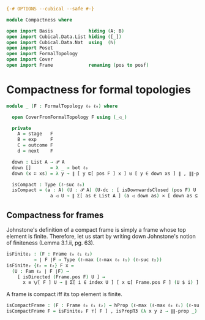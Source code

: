 ```agda
{-# OPTIONS --cubical --safe #-}

module Compactness where

open import Basis             hiding (A; B)
open import Cubical.Data.List hiding ([_])
open import Cubical.Data.Nat  using  (ℕ)
open import Poset
open import FormalTopology
open import Cover
open import Frame             renaming (pos to posf)
```

# Compactness for formal topologies

```agda
module _ (F : FormalTopology ℓ₀ ℓ₀) where

  open CoverFromFormalTopology F using (_◁_)

  private
    A = stage   F
    B = exp     F
    C = outcome F
    d = next    F

  down : List A → 𝒫 A
  down []       = λ _ → bot ℓ₀
  down (x ∷ xs) = λ y → ∥ [ y ⊑[ pos F ] x ] ⊎ [ y ∈ down xs ] ∥ , ∥∥-prop _

  isCompact : Type (ℓ-suc ℓ₀)
  isCompact = (a : A) (U : 𝒫 A) (U-dc : [ isDownwardsClosed (pos F) U ]) →
                a ◁ U → ∥ Σ[ as ∈ List A ] (a ◁ down as) × [ down as ⊆ U ] ∥
```

## Compactness for frames

Johnstone's definition of a compact frame is simply a frame whose top element is
finite. Therefore, let us start by writing down Johnstone's notion of
finiteness (Lemma 3.1.ii, pg. 63).

```agda
isFinite₂ : (F : Frame ℓ₀ ℓ₁ ℓ₂)
          → ∣ F ∣F → Type (ℓ-max (ℓ-max ℓ₀ ℓ₁) (ℓ-suc ℓ₂))
isFinite₂ {ℓ₂ = ℓ₂} F x =
  (U : Fam ℓ₂ ∣ F ∣F) →
    [ isDirected (Frame.pos F) U ] →
      x ≡ ⋁[ F ] U → ∥ Σ[ i ∈ index U ] [ x ⊑[ Frame.pos F ] (U $ i) ] ∥
```

A frame is compact iff its top element is finite.

```agda
isCompactFrame : (F : Frame ℓ₀ ℓ₁ ℓ₂) → hProp (ℓ-max (ℓ-max ℓ₀ ℓ₁) (ℓ-suc ℓ₂))
isCompactFrame F = isFinite₂ F ⊤[ F ] , isPropΠ3 (λ x y z → ∥∥-prop _)
```
